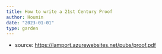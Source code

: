 ```yaml
---
title: How to write a 21st Century Proof
author: Houmin
date: "2023-01-01"
type: garden
---
```


- source: https://lamport.azurewebsites.net/pubs/proof.pdf